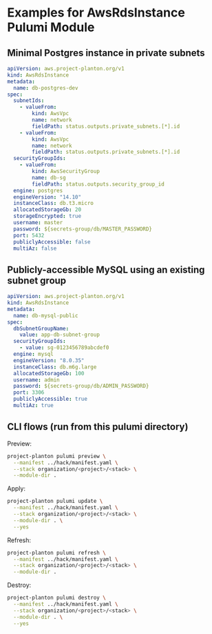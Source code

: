 # Examples for AwsRdsInstance Pulumi Module

## Minimal Postgres instance in private subnets

```yaml
apiVersion: aws.project-planton.org/v1
kind: AwsRdsInstance
metadata:
  name: db-postgres-dev
spec:
  subnetIds:
    - valueFrom:
        kind: AwsVpc
        name: network
        fieldPath: status.outputs.private_subnets.[*].id
    - valueFrom:
        kind: AwsVpc
        name: network
        fieldPath: status.outputs.private_subnets.[*].id
  securityGroupIds:
    - valueFrom:
        kind: AwsSecurityGroup
        name: db-sg
        fieldPath: status.outputs.security_group_id
  engine: postgres
  engineVersion: "14.10"
  instanceClass: db.t3.micro
  allocatedStorageGb: 20
  storageEncrypted: true
  username: master
  password: ${secrets-group/db/MASTER_PASSWORD}
  port: 5432
  publiclyAccessible: false
  multiAz: false
```

## Publicly-accessible MySQL using an existing subnet group

```yaml
apiVersion: aws.project-planton.org/v1
kind: AwsRdsInstance
metadata:
  name: db-mysql-public
spec:
  dbSubnetGroupName:
    value: app-db-subnet-group
  securityGroupIds:
    - value: sg-0123456789abcdef0
  engine: mysql
  engineVersion: "8.0.35"
  instanceClass: db.m6g.large
  allocatedStorageGb: 100
  username: admin
  password: ${secrets-group/db/ADMIN_PASSWORD}
  port: 3306
  publiclyAccessible: true
  multiAz: true
```

## CLI flows (run from this pulumi directory)

Preview:
```bash
project-planton pulumi preview \
  --manifest ../hack/manifest.yaml \
  --stack organization/<project>/<stack> \
  --module-dir .
```

Apply:
```bash
project-planton pulumi update \
  --manifest ../hack/manifest.yaml \
  --stack organization/<project>/<stack> \
  --module-dir . \
  --yes
```

Refresh:
```bash
project-planton pulumi refresh \
  --manifest ../hack/manifest.yaml \
  --stack organization/<project>/<stack> \
  --module-dir .
```

Destroy:
```bash
project-planton pulumi destroy \
  --manifest ../hack/manifest.yaml \
  --stack organization/<project>/<stack> \
  --module-dir . \
  --yes
```
